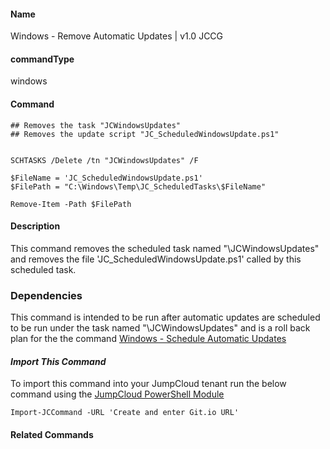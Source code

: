 #### Name

Windows - Remove Automatic Updates  | v1.0 JCCG

#### commandType

windows

#### Command

```
## Removes the task "JCWindowsUpdates" 
## Removes the update script "JC_ScheduledWindowsUpdate.ps1"


SCHTASKS /Delete /tn "JCWindowsUpdates" /F

$FileName = 'JC_ScheduledWindowsUpdate.ps1'
$FilePath = "C:\Windows\Temp\JC_ScheduledTasks\$FileName"

Remove-Item -Path $FilePath

```

#### Description

This command removes the scheduled task named "\JCWindowsUpdates" and removes the file 'JC_ScheduledWindowsUpdate.ps1' called by this scheduled task.

### **Dependencies**

This command is intended to be run after automatic updates are scheduled to be run under the task named "\JCWindowsUpdates" and is a roll back plan for the
the command [Windows - Schedule Automatic Updates]()


#### *Import This Command*

To import this command into your JumpCloud tenant run the below command using the [JumpCloud PowerShell Module](https://github.com/TheJumpCloud/support/wiki/Installing-the-JumpCloud-PowerShell-Module)

```
Import-JCCommand -URL 'Create and enter Git.io URL'
```

#### Related Commands